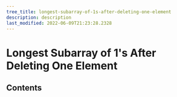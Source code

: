 ```yaml
---
tree_title: longest-subarray-of-1s-after-deleting-one-element
description: description
last_modified: 2022-06-09T21:23:28.2328
---
```


# Longest Subarray of 1's After Deleting One Element

## Contents
